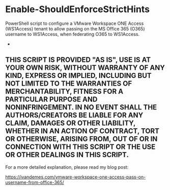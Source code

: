 # Enable-ShouldEnforceStrictHints
PowerShell script to configure a VMware Workspace ONE Access (WS1Access) tenant to allow passing on the MS Office 365 (O365) username to WS1Access, when federating O365 to WS1Access.

   -
   THIS SCRIPT IS PROVIDED "AS IS", USE IS AT YOUR OWN RISK, WITHOUT WARRANTY OF ANY KIND, EXPRESS OR
   IMPLIED, INCLUDING BUT NOT LIMITED TO THE WARRANTIES OF MERCHANTABILITY,
   FITNESS FOR A PARTICULAR PURPOSE AND NONINFRINGEMENT. IN NO EVENT SHALL THE
   AUTHORS/CREATORS BE LIABLE FOR ANY CLAIM, DAMAGES OR OTHER
   LIABILITY, WHETHER IN AN ACTION OF CONTRACT, TORT OR OTHERWISE, ARISING FROM,
   OUT OF OR IN CONNECTION WITH THIS SCRIPT OR THE USE OR OTHER DEALINGS IN THIS
   SCRIPT.
   -

For a more detailed explanation, please read my blog post:

https://ivandemes.com/vmware-workspace-one-access-pass-on-username-from-office-365/
